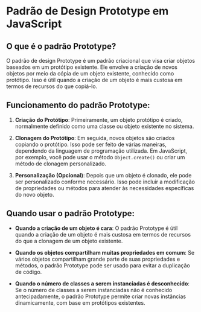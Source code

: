 # Padrão de Design Prototype em JavaScript

## O que é o padrão Prototype?

O padrão de design Prototype é um padrão criacional que visa criar objetos baseados em um protótipo existente. Ele envolve a criação de novos objetos por meio da cópia de um objeto existente, conhecido como protótipo. Isso é útil quando a criação de um objeto é mais custosa em termos de recursos do que copiá-lo.

## Funcionamento do padrão Prototype:

1. **Criação do Protótipo**: Primeiramente, um objeto protótipo é criado, normalmente definido como uma classe ou objeto existente no sistema.

2. **Clonagem do Protótipo**: Em seguida, novos objetos são criados copiando o protótipo. Isso pode ser feito de várias maneiras, dependendo da linguagem de programação utilizada. Em JavaScript, por exemplo, você pode usar o método `Object.create()` ou criar um método de clonagem personalizado.

3. **Personalização (Opcional)**: Depois que um objeto é clonado, ele pode ser personalizado conforme necessário. Isso pode incluir a modificação de propriedades ou métodos para atender às necessidades específicas do novo objeto.

## Quando usar o padrão Prototype:

- **Quando a criação de um objeto é cara**: O padrão Prototype é útil quando a criação de um objeto é mais custosa em termos de recursos do que a clonagem de um objeto existente.

- **Quando os objetos compartilham muitas propriedades em comum**: Se vários objetos compartilham grande parte de suas propriedades e métodos, o padrão Prototype pode ser usado para evitar a duplicação de código.

- **Quando o número de classes a serem instanciadas é desconhecido**: Se o número de classes a serem instanciadas não é conhecido antecipadamente, o padrão Prototype permite criar novas instâncias dinamicamente, com base em protótipos existentes.